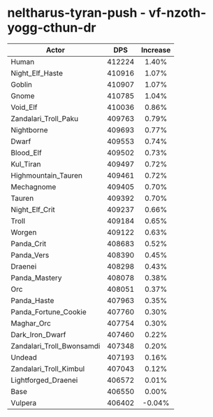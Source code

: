 # neltharus-tyran-push - vf-nzoth-yogg-cthun-dr
| Actor | DPS | Increase |
|---|:---:|:---:|
|Human|412224|1.40%|
|Night_Elf_Haste|410916|1.07%|
|Goblin|410907|1.07%|
|Gnome|410785|1.04%|
|Void_Elf|410036|0.86%|
|Zandalari_Troll_Paku|409763|0.79%|
|Nightborne|409693|0.77%|
|Dwarf|409553|0.74%|
|Blood_Elf|409502|0.73%|
|Kul_Tiran|409497|0.72%|
|Highmountain_Tauren|409461|0.72%|
|Mechagnome|409405|0.70%|
|Tauren|409392|0.70%|
|Night_Elf_Crit|409237|0.66%|
|Troll|409184|0.65%|
|Worgen|409122|0.63%|
|Panda_Crit|408683|0.52%|
|Panda_Vers|408390|0.45%|
|Draenei|408298|0.43%|
|Panda_Mastery|408078|0.38%|
|Orc|408051|0.37%|
|Panda_Haste|407963|0.35%|
|Panda_Fortune_Cookie|407760|0.30%|
|Maghar_Orc|407754|0.30%|
|Dark_Iron_Dwarf|407460|0.22%|
|Zandalari_Troll_Bwonsamdi|407348|0.20%|
|Undead|407193|0.16%|
|Zandalari_Troll_Kimbul|407043|0.12%|
|Lightforged_Draenei|406572|0.01%|
|Base|406550|0.00%|
|Vulpera|406402|-0.04%|
